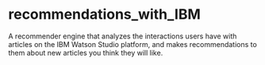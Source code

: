 # recommendations_with_IBM
A recommender engine that analyzes the interactions users have with articles on the IBM Watson Studio platform, and makes recommendations to them about new articles you think they will like.
